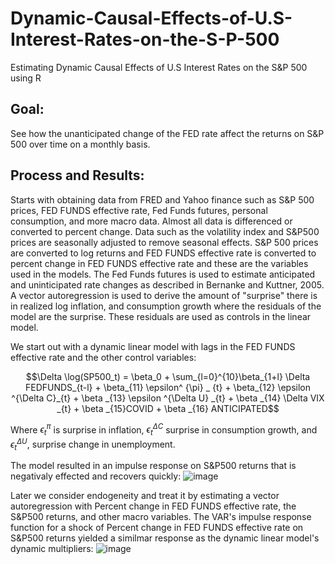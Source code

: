 # Dynamic-Causal-Effects-of-U.S-Interest-Rates-on-the-S-P-500
Estimating Dynamic Causal Effects of U.S Interest Rates on the S&amp;P 500 using R

## Goal: 
See how the unanticipated change of the FED rate affect the returns on S&P 500 over time on a monthly basis.
## Process and Results:
Starts with obtaining data from FRED and Yahoo finance such as S&P 500 prices, FED FUNDS effective rate, Fed Funds futures, personal consumption,
and more macro data. Almost all data is differenced or converted to percent change. Data such as the volatility index and S&P500 prices
are seasonally adjusted to remove seasonal effects. S&P 500 prices are converted to log returns and FED FUNDS effective rate is converted 
to percent change in FED FUNDS effective rate and these are the variables used in the models.
The Fed Funds futures is used to estimate anticipated and uninticipated rate changes as described in Bernanke and Kuttner, 2005.
A vector autoregression is used to derive the amount of "surprise" there is in realized log inflation, and consumption growth where
the residuals of the model are the surprise. These residuals are used as controls in the linear model.

We start out with a dynamic linear model with lags in the FED FUNDS effective rate and the other control variables:

$$\Delta \log(SP500_t) = \beta_0 + \sum_{l=0}^{10}\beta_{1+l} \Delta FEDFUNDS_{t-l} + \beta_{11} \epsilon^ {\pi} _ {t} + \beta_{12} \epsilon ^{\Delta C}_{t} + \beta _{13} \epsilon ^{\Delta U} _{t}  + \beta _{14} \Delta VIX _{t} + \beta  _{15}COVID + \beta _{16} ANTICIPATED$$

Where $\epsilon^ {\pi} _ {t}$ is surprise in inflation, $\epsilon ^{\Delta C}_{t}$ surprise in consumption growth, and $\epsilon ^{\Delta U} _{t}$, surprise change in unemployment. 

The model resulted in an impulse response on S&P500 returns that is negativaly effected and recovers quickly:
![image](https://github.com/user-attachments/assets/7e5c5ffc-9625-4981-bafc-fced5d1da650)


Later we consider endogeneity and treat it by estimating a vector autoregression
with Percent change in FED FUNDS effective rate, the S&P500 returns, and other macro variables.
The VAR's impulse response function for a shock of Percent change in FED FUNDS effective rate on S&P500 returns
yielded a similmar response as the dynamic linear model's dynamic multipliers:
![image](https://github.com/user-attachments/assets/53bd0919-b5db-4d71-b60a-7b3485887d7b)



